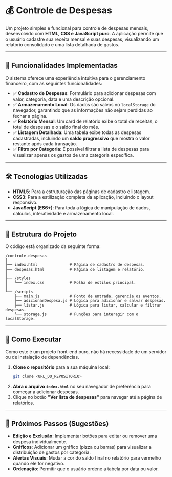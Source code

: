 # 💰 Controle de Despesas

Um projeto simples e funcional para controle de despesas mensais, desenvolvido com **HTML, CSS e JavaScript puro**. A aplicação permite que o usuário cadastre sua receita mensal e suas despesas, visualizando um relatório consolidado e uma lista detalhada de gastos.

---

## 🚀 Funcionalidades Implementadas

O sistema oferece uma experiência intuitiva para o gerenciamento financeiro, com as seguintes funcionalidades:

- ✅ **Cadastro de Despesas**: Formulário para adicionar despesas com valor, categoria, data e uma descrição opcional.
- ✅ **Armazenamento Local**: Os dados são salvos no `localStorage` do navegador, garantindo que as informações não sejam perdidas ao fechar a página.
- ✅ **Relatório Mensal**: Um card de relatório exibe o total de receitas, o total de despesas e o saldo final do mês.
- ✅ **Listagem Detalhada**: Uma tabela exibe todas as despesas cadastradas, incluindo um **saldo progressivo** que mostra o valor restante após cada transação.
- ✅ **Filtro por Categoria**: É possível filtrar a lista de despesas para visualizar apenas os gastos de uma categoria específica.

---

## 🛠️ Tecnologias Utilizadas

*   **HTML5**: Para a estruturação das páginas de cadastro e listagem.
*   **CSS3**: Para a estilização completa da aplicação, incluindo o layout responsivo.
*   **JavaScript (ES6+)**: Para toda a lógica de manipulação de dados, cálculos, interatividade e armazenamento local.

---

## 📂 Estrutura do Projeto

O código está organizado da seguinte forma:

```
/controle-despesas
│
├── index.html              # Página de cadastro de despesas.
├── despesas.html           # Página de listagem e relatório.
│
├── /styles
│   └── index.css           # Folha de estilos principal.
│
└── /scripts
    ├── main.js             # Ponto de entrada, gerencia os eventos.
    ├── adicionarDespesa.js # Lógica para adicionar e salvar despesas.
    ├── listar.js           # Lógica para listar, calcular e filtrar despesas.
    └── storage.js          # Funções para interagir com o localStorage.
```

---

## 🚀 Como Executar

Como este é um projeto front-end puro, não há necessidade de um servidor ou de instalação de dependências.

1.  **Clone o repositório** para a sua máquina local:
    ```bash
    git clone <URL_DO_REPOSITORIO>
    ```
2.  **Abra o arquivo `index.html`** no seu navegador de preferência para começar a adicionar despesas.
3.  Clique no botão **"Ver lista de despesas"** para navegar até a página de relatórios.

---

## 🔮 Próximos Passos (Sugestões)

- **Edição e Exclusão**: Implementar botões para editar ou remover uma despesa individualmente.
- **Gráficos**: Adicionar um gráfico (pizza ou barras) para visualizar a distribuição de gastos por categoria.
- **Alertas Visuais**: Mudar a cor do saldo final no relatório para vermelho quando ele for negativo.
- **Ordenação**: Permitir que o usuário ordene a tabela por data ou valor.
